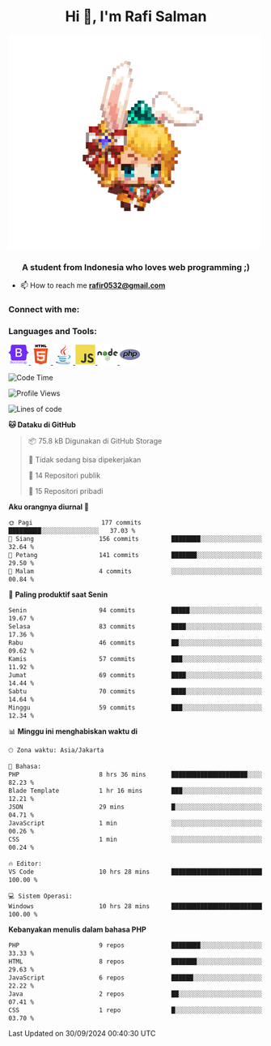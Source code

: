 <h1 align="center">Hi 👋, I'm Rafi Salman</h1>
<img src="img/lp.gif" /> 
<h3 align="center">A student from Indonesia who loves web programming ;)</h3>

- 📫 How to reach me **rafir0532@gmail.com**

<h3 align="left">Connect with me:</h3>
<p align="left">
</p>

<h3 align="left">Languages and Tools:</h3>
<p align="left"> <a href="https://getbootstrap.com" target="_blank" rel="noreferrer"> <img src="https://raw.githubusercontent.com/devicons/devicon/master/icons/bootstrap/bootstrap-plain-wordmark.svg" alt="bootstrap" width="40" height="40"/> </a> <a href="https://www.w3.org/html/" target="_blank" rel="noreferrer"> <img src="https://raw.githubusercontent.com/devicons/devicon/master/icons/html5/html5-original-wordmark.svg" alt="html5" width="40" height="40"/> </a> <a href="https://www.java.com" target="_blank" rel="noreferrer"> <img src="https://raw.githubusercontent.com/devicons/devicon/master/icons/java/java-original.svg" alt="java" width="40" height="40"/> </a> <a href="https://developer.mozilla.org/en-US/docs/Web/JavaScript" target="_blank" rel="noreferrer"> <img src="https://raw.githubusercontent.com/devicons/devicon/master/icons/javascript/javascript-original.svg" alt="javascript" width="40" height="40"/> </a> <a href="https://nodejs.org" target="_blank" rel="noreferrer"> <img src="https://raw.githubusercontent.com/devicons/devicon/master/icons/nodejs/nodejs-original-wordmark.svg" alt="nodejs" width="40" height="40"/> </a> <a href="https://www.php.net" target="_blank" rel="noreferrer"> <img src="https://raw.githubusercontent.com/devicons/devicon/master/icons/php/php-original.svg" alt="php" width="40" height="40"/> </a> </p>

<!--START_SECTION:waka-->
![Code Time](http://img.shields.io/badge/Code%20Time-164%20hrs%2014%20mins-blue)

![Profile Views](http://img.shields.io/badge/Profil%20dilihat-0-blue)

![Lines of code](https://img.shields.io/badge/Sejak%20Hello%20World%20aku%20telah%20menulis-846.0%20thousand%20baris%20kode-blue)

**🐱 Dataku di GitHub** 

> 📦 75.8 kB Digunakan di GitHub Storage 
 > 
> 🚫 Tidak sedang bisa dipekerjakan
 > 
> 📜 14 Repositori publik 
 > 
> 🔑 15 Repositori pribadi 
 > 
**Aku orangnya diurnal 🐤** 

```text
🌞 Pagi                   177 commits         █████████░░░░░░░░░░░░░░░░   37.03 % 
🌆 Siang                  156 commits         ████████░░░░░░░░░░░░░░░░░   32.64 % 
🌃 Petang                 141 commits         ███████░░░░░░░░░░░░░░░░░░   29.50 % 
🌙 Malam                  4 commits           ░░░░░░░░░░░░░░░░░░░░░░░░░   00.84 % 
```
📅 **Paling produktif saat Senin** 

```text
Senin                    94 commits          █████░░░░░░░░░░░░░░░░░░░░   19.67 % 
Selasa                   83 commits          ████░░░░░░░░░░░░░░░░░░░░░   17.36 % 
Rabu                     46 commits          ██░░░░░░░░░░░░░░░░░░░░░░░   09.62 % 
Kamis                    57 commits          ███░░░░░░░░░░░░░░░░░░░░░░   11.92 % 
Jumat                    69 commits          ████░░░░░░░░░░░░░░░░░░░░░   14.44 % 
Sabtu                    70 commits          ████░░░░░░░░░░░░░░░░░░░░░   14.64 % 
Minggu                   59 commits          ███░░░░░░░░░░░░░░░░░░░░░░   12.34 % 
```


📊 **Minggu ini menghabiskan waktu di** 

```text
🕑︎ Zona waktu: Asia/Jakarta

💬 Bahasa: 
PHP                      8 hrs 36 mins       █████████████████████░░░░   82.23 % 
Blade Template           1 hr 16 mins        ███░░░░░░░░░░░░░░░░░░░░░░   12.21 % 
JSON                     29 mins             █░░░░░░░░░░░░░░░░░░░░░░░░   04.71 % 
JavaScript               1 min               ░░░░░░░░░░░░░░░░░░░░░░░░░   00.26 % 
CSS                      1 min               ░░░░░░░░░░░░░░░░░░░░░░░░░   00.24 % 

🔥 Editor: 
VS Code                  10 hrs 28 mins      █████████████████████████   100.00 % 

💻 Sistem Operasi: 
Windows                  10 hrs 28 mins      █████████████████████████   100.00 % 
```

**Kebanyakan menulis dalam bahasa PHP** 

```text
PHP                      9 repos             ████████░░░░░░░░░░░░░░░░░   33.33 % 
HTML                     8 repos             ███████░░░░░░░░░░░░░░░░░░   29.63 % 
JavaScript               6 repos             ██████░░░░░░░░░░░░░░░░░░░   22.22 % 
Java                     2 repos             ██░░░░░░░░░░░░░░░░░░░░░░░   07.41 % 
CSS                      1 repo              █░░░░░░░░░░░░░░░░░░░░░░░░   03.70 % 
```




 Last Updated on 30/09/2024 00:40:30 UTC
<!--END_SECTION:waka-->
